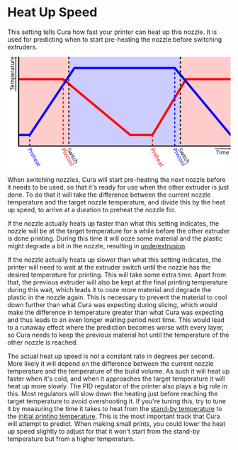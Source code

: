 Heat Up Speed
====
This setting tells Cura how fast your printer can heat up this nozzle. It is used for predicting when to start pre-heating the nozzle before switching extruders.

![The nozzles start heating up in advance before switching extruders](../images/temperature_regulation.svg)

When switching nozzles, Cura will start pre-heating the next nozzle before it needs to be used, so that it's ready for use when the other extruder is just done. To do that it will take the difference between the current nozzle temperature and the target nozzle temperature, and divide this by the heat up speed, to arrive at a duration to preheat the nozzle for.

If the nozzle actually heats up faster than what this setting indicates, the nozzle will be at the target temperature for a while before the other extruder is done printing. During this time it will ooze some material and the plastic might degrade a bit in the nozzle, resulting in [underextrusion](../troubleshooting/underextrusion.md).

If the nozzle actually heats up slower than what this setting indicates, the printer will need to wait at the extruder switch until the nozzle has the desired temperature for printing. This will take some extra time. Apart from that, the previous extruder will also be kept at the final printing temperature during this wait, which leads it to ooze more material and degrade the plastic in the nozzle again. This is necessary to prevent the material to cool down further than what Cura was expecting during slicing, which would make the difference in temperature greater than what Cura was expecting and thus leads to an even longer waiting period next time. This would lead to a runaway effect where the prediction becomes worse with every layer, so Cura needs to keep the previous material hot until the temperature of the other nozzle is reached.

The actual heat up speed is not a constant rate in degrees per second. More likely it will depend on the difference between the current nozzle temperature and the temperature of the build volume. As such it will heat up faster when it's cold, and when it approaches the target temperature it will heat up more slowly. The PID regulator of the printer also plays a big role in this. Most regulators will slow down the heating just before reaching the target temperature to avoid overshooting it. If you're tuning this, try to tune it by measuring the time it takes to heat from the [stand-by temperature](../material/material_standby_temperature.md) to the [initial printing temperature](../material/material_initial_print_temperature.md). This is the most important track that Cura will attempt to predict. When making small prints, you could lower the heat up speed slightly to adjust for that it won't start from the stand-by temperature but from a higher temperature.